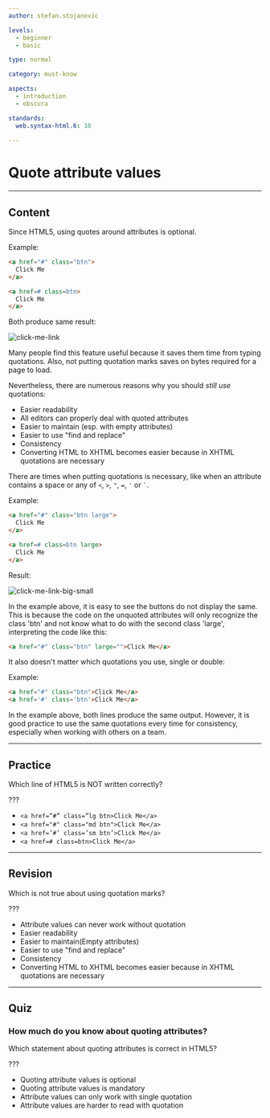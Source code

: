 ```yaml
---
author: stefan.stojanovic

levels:
  - beginner
  - basic

type: normal

category: must-know

aspects:
  - introduction
  - obscura

standards:
  web.syntax-html.6: 10
  
---
```

# Quote attribute values
---
## Content

Since HTML5, using quotes around attributes is optional.

Example:
```html
<a href="#" class="btn">
  Click Me
</a>

<a href=# class=btn>
  Click Me
</a>
```
Both produce same result:

![click-me-link](%3Csvg%20xmlns%3D%22http%3A%2F%2Fwww.w3.org%2F2000%2Fsvg%22%20width%3D%22320%22%20height%3D%22111%22%3E%3Cg%20fill%3D%22none%22%20fill-rule%3D%22evenodd%22%3E%3Crect%20width%3D%22320%22%20height%3D%22111%22%20fill%3D%22%23FFF%22%20rx%3D%229%22%2F%3E%3Crect%20width%3D%22114%22%20height%3D%2229%22%20x%3D%2221%22%20y%3D%2221%22%20fill%3D%22%23F069A6%22%20stroke%3D%22%23BC5184%22%20stroke-width%3D%222%22%20rx%3D%228%22%2F%3E%3Ctext%20fill%3D%22%23FFF%22%20font-family%3D%22Arial-BoldMT%2C%20Arial%22%20font-size%3D%2218%22%20font-weight%3D%22bold%22%3E%3Ctspan%20x%3D%2241%22%20y%3D%2242%22%3EClick%20Me%3C%2Ftspan%3E%3C%2Ftext%3E%3Crect%20width%3D%22114%22%20height%3D%2229%22%20x%3D%2221%22%20y%3D%2261%22%20fill%3D%22%23F069A6%22%20stroke%3D%22%23BC5184%22%20stroke-width%3D%222%22%20rx%3D%228%22%2F%3E%3Ctext%20fill%3D%22%23FFF%22%20font-family%3D%22Arial-BoldMT%2C%20Arial%22%20font-size%3D%2218%22%20font-weight%3D%22bold%22%3E%3Ctspan%20x%3D%2241%22%20y%3D%2282%22%3EClick%20Me%3C%2Ftspan%3E%3C%2Ftext%3E%3C%2Fg%3E%3C%2Fsvg%3E)

Many people find this feature useful because it saves them time from typing quotations. Also, not putting quotation marks saves on bytes required for a page to load.

Nevertheless, there are numerous reasons why you should *still use* quotations:

- Easier readability
- All editors can properly deal with quoted attributes
- Easier to maintain (esp. with empty attributes)
- Easier to use "find and replace"
- Consistency
- Converting HTML to XHTML becomes easier because in XHTML quotations are necessary

There are times when putting quotations is necessary, like when an attribute contains a space or any of `<`, `>`, `"`, `=`, `'` or `` ` ``.

Example:
```html
<a href="#" class="btn large">
  Click Me
</a>

<a href=# class=btn large>
  Click Me
</a>
```
Result:

![click-me-link-big-small](%3Csvg%20xmlns%3D%22http%3A%2F%2Fwww.w3.org%2F2000%2Fsvg%22%20width%3D%22320%22%20height%3D%22121%22%3E%3Cg%20fill%3D%22none%22%20fill-rule%3D%22evenodd%22%3E%3Crect%20width%3D%22320%22%20height%3D%22121%22%20fill%3D%22%23FFF%22%20rx%3D%229%22%2F%3E%3Crect%20width%3D%22114%22%20height%3D%2229%22%20x%3D%2221%22%20y%3D%2231%22%20fill%3D%22%23F069A6%22%20stroke%3D%22%23BC5184%22%20stroke-width%3D%222%22%20rx%3D%228%22%2F%3E%3Ctext%20fill%3D%22%23FFF%22%20font-family%3D%22Arial-BoldMT%2C%20Arial%22%20font-size%3D%2218%22%20font-weight%3D%22bold%22%3E%3Ctspan%20x%3D%2241%22%20y%3D%2252%22%3EClick%20Me%3C%2Ftspan%3E%3C%2Ftext%3E%3Crect%20width%3D%22152%22%20height%3D%2239%22%20x%3D%2221%22%20y%3D%2221%22%20fill%3D%22%23F069A6%22%20stroke%3D%22%23BC5184%22%20stroke-width%3D%222%22%20rx%3D%228%22%2F%3E%3Crect%20width%3D%22114%22%20height%3D%2229%22%20x%3D%2221%22%20y%3D%2271%22%20fill%3D%22%23F069A6%22%20stroke%3D%22%23BC5184%22%20stroke-width%3D%222%22%20rx%3D%228%22%2F%3E%3Ctext%20fill%3D%22%23FFF%22%20font-family%3D%22Arial-BoldMT%2C%20Arial%22%20font-size%3D%2218%22%20font-weight%3D%22bold%22%3E%3Ctspan%20x%3D%2241%22%20y%3D%2292%22%3EClick%20Me%3C%2Ftspan%3E%3C%2Ftext%3E%3Ctext%20fill%3D%22%23FFF%22%20font-family%3D%22Arial-BoldMT%2C%20Arial%22%20font-size%3D%2224%22%20font-weight%3D%22bold%22%3E%3Ctspan%20x%3D%2248%22%20y%3D%2249%22%3EClick%20Me%3C%2Ftspan%3E%3C%2Ftext%3E%3C%2Fg%3E%3C%2Fsvg%3E)

In the example above, it is easy to see the buttons do not display the same. This is because the code on the unquoted attributes will only recognize the class 'btn' and not know what to do with the second class 'large', interpreting the code like this: 
```html
<a href="#" class="btn" large="">Click Me</a>
```

It also doesn't matter which quotations you use, single or double:

Example:
```html
<a href="#" class="btn">Click Me</a>
<a href='#' class='btn'>Click Me</a>
```
In the example above, both lines produce the same output. However, it is good practice to use the same quotations every time for consistency, especially when working with others on a team.

---
## Practice

Which line of HTML5 is NOT written correctly?

???

* `<a href=”#” class=”lg btn>Click Me</a>`
* `<a href="#" class="md btn">Click Me</a>`
* `<a href=’#’ class=’sm btn’>Click Me</a>`
* `<a href=# class=btn>Click Me</a>`

---
## Revision

Which is not true about using quotation marks?

???

* Attribute values can never work without quotation
* Easier readability
* Easier to maintain(Empty attributes)
* Easier to use "find and replace"
* Consistency
* Converting HTML to XHTML becomes easier because in XHTML quotations are necessary

___
## Quiz

### How much do you know about quoting attributes?

Which statement about quoting attributes is correct in HTML5?

???

 * Quoting attribute values is optional
 * Quoting attribute values is mandatory
 * Attribute values can only work with single quotation
 * Attribute values are harder to read with quotation
